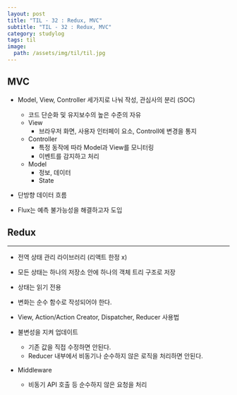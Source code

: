 ```yaml
---
layout: post
title: "TIL - 32 : Redux, MVC"
subtitle: "TIL - 32 : Redux, MVC"
category: studylog
tags: til
image:
  path: /assets/img/til/til.jpg
---
```


<!-- more -->
## MVC

* Model, View, Controller 세가지로 나눠 작성, 관심사의 분리 (SOC)  
  * 코드 단순화 및 유지보수의 높은 수준의 자유  
  * View
    * 브라우저 화면, 사용자 인터페이 요소, Controll에 변경을 통지
  * Controller
    * 특정 동작에 따라 Model과 View를 모니터링
    * 이벤트를 감지하고 처리
  * Model
    * 정보, 데이터
    * State
  
* 단방향 데이터 흐름  

* Flux는 예측 불가능성을 해결하고자 도입  



## Redux  
---  

* 전역 상태 관리 라이브러리 (리액트 한정 x)  

* 모든 상태는 하나의 저장소 안에 하나의 객체 트리 구조로 저장  

* 상태는 읽기 전용  

* 변화는 순수 함수로 작성되어야 한다.  

* View, Action/Action Creator, Dispatcher, Reducer 사용법  

* 불변성을 지켜 업데이트  
  * 기존 값을 직접 수정하면 안된다.  
  * Reducer 내부에서 비동기나 순수하지 않은 로직을 처리하면 안된다.  

* Middleware  
  * 비동기 API 호출 등 순수하지 않은 요청을 처리  

